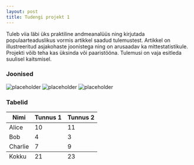 ```yaml
---
layout: post
title: Tudengi projekt 1
---
```


Tuleb viia läbi üks praktiline andmeanalüüs ning kirjutada populaarteaduslikus vormis artikkel saadud tulemustest. 
Artikkel on illustreeritud asjakohaste joonistega ning on arusaadav ka mittestatistikule. 
Projekti võib teha kas üksinda või paaristööna. Tulemusi on vaja esitleda suulisel kaitsmisel.

### Joonised

![placeholder](http://placehold.it/800x400 "Suur joonis")
![placeholder](http://placehold.it/400x200 "Keskmine joonis")
![placeholder](http://placehold.it/200x200 "Väike joonis")

### Tabelid


<table>
  <thead>
    <tr>
      <th>Nimi</th>
      <th>Tunnus 1</th>
      <th>Tunnus 2</th>
    </tr>
  </thead>
  <tfoot>
    <tr>
      <td>Kokku</td>
      <td>21</td>
      <td>23</td>
    </tr>
  </tfoot>
  <tbody>
    <tr>
      <td>Alice</td>
      <td>10</td>
      <td>11</td>
    </tr>
    <tr>
      <td>Bob</td>
      <td>4</td>
      <td>3</td>
    </tr>
    <tr>
      <td>Charlie</td>
      <td>7</td>
      <td>9</td>
    </tr>
  </tbody>
</table>

